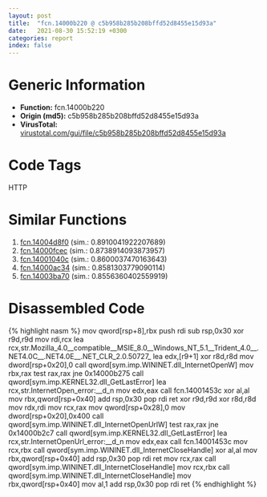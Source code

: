 ```yaml
---
layout: post
title:  "fcn.14000b220 @ c5b958b285b208bffd52d8455e15d93a"
date:   2021-08-30 15:52:19 +0300
categories: report
index: false
---
```


# Generic Information
- **Function:** fcn.14000b220
- **Origin (md5):** c5b958b285b208bffd52d8455e15d93a
- **VirusTotal:** [virustotal.com/gui/file/c5b958b285b208bffd52d8455e15d93a][virustotal_ref]

# Code Tags
<span class="tag" id="HTTP">HTTP</span>


# Similar Functions

1. [fcn.14004d8f0][similar_1_ref] (sim.: 0.8910041922207689)
2. [fcn.14000fcec][similar_2_ref] (sim.: 0.8738914093873957)
3. [fcn.14001040c][similar_3_ref] (sim.: 0.8600037470163643)
4. [fcn.14000ac34][similar_4_ref] (sim.: 0.8581303779090114)
5. [fcn.14003ba70][similar_5_ref] (sim.: 0.8556360402559919)


# Disassembled Code

{% highlight nasm %}
mov qword[rsp+8],rbx
push rdi
sub rsp,0x30
xor r9d,r9d
mov rdi,rcx
lea rcx,str.Mozilla_4.0__compatible__MSIE_8.0__Windows_NT_5.1__Trident_4.0__.NET4.0C__.NET4.0E__.NET_CLR_2.0.50727_
lea edx,[r9+1]
xor r8d,r8d
mov dword[rsp+0x20],0
call qword[sym.imp.WININET.dll_InternetOpenW]
mov rbx,rax
test rax,rax
jne 0x14000b275
call qword[sym.imp.KERNEL32.dll_GetLastError]
lea rcx,str.InternetOpen_error:__d_n
mov edx,eax
call fcn.14001453c
xor al,al
mov rbx,qword[rsp+0x40]
add rsp,0x30
pop rdi
ret
xor r9d,r9d
xor r8d,r8d
mov rdx,rdi
mov rcx,rax
mov qword[rsp+0x28],0
mov dword[rsp+0x20],0x400
call qword[sym.imp.WININET.dll_InternetOpenUrlW]
test rax,rax
jne 0x14000b2c7
call qword[sym.imp.KERNEL32.dll_GetLastError]
lea rcx,str.InternetOpenUrl_error:__d_n
mov edx,eax
call fcn.14001453c
mov rcx,rbx
call qword[sym.imp.WININET.dll_InternetCloseHandle]
xor al,al
mov rbx,qword[rsp+0x40]
add rsp,0x30
pop rdi
ret
mov rcx,rax
call qword[sym.imp.WININET.dll_InternetCloseHandle]
mov rcx,rbx
call qword[sym.imp.WININET.dll_InternetCloseHandle]
mov rbx,qword[rsp+0x40]
mov al,1
add rsp,0x30
pop rdi
ret
{% endhighlight %}


[similar_1_ref]: /report/fcn.14004d8f0@3bee9e0608c478ffce0d10559aae732b
[similar_2_ref]: /report/fcn.14000fcec@c4af5ec7826361dc5a22db79be296638
[similar_3_ref]: /report/fcn.14001040c@c4af5ec7826361dc5a22db79be296638
[similar_4_ref]: /report/fcn.14000ac34@c4af5ec7826361dc5a22db79be296638
[similar_5_ref]: /report/fcn.14003ba70@3bee9e0608c478ffce0d10559aae732b
[virustotal_ref]: https://www.virustotal.com/gui/file/c5b958b285b208bffd52d8455e15d93a
